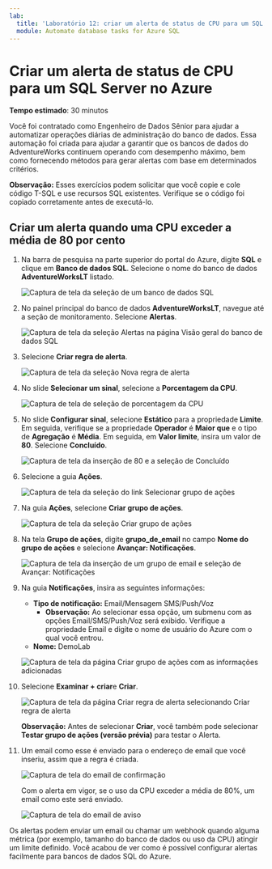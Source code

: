 ```yaml
---
lab:
  title: 'Laboratório 12: criar um alerta de status de CPU para um SQL Server'
  module: Automate database tasks for Azure SQL
---
```


# Criar um alerta de status de CPU para um SQL Server no Azure

**Tempo estimado**: 30 minutos

Você foi contratado como Engenheiro de Dados Sênior para ajudar a automatizar operações diárias de administração do banco de dados. Essa automação foi criada para ajudar a garantir que os bancos de dados do AdventureWorks continuem operando com desempenho máximo, bem como fornecendo métodos para gerar alertas com base em determinados critérios.

**Observação:** Esses exercícios podem solicitar que você copie e cole código T-SQL e use recursos SQL existentes. Verifique se o código foi copiado corretamente antes de executá-lo.

## Criar um alerta quando uma CPU exceder a média de 80 por cento

1. Na barra de pesquisa na parte superior do portal do Azure, digite **SQL** e clique em **Banco de dados SQL**. Selecione o nome do banco de dados **AdventureWorksLT** listado.

    ![Captura de tela da seleção de um banco de dados SQL](../images/dp-300-module-12-lab-01.png)

1. No painel principal do banco de dados **AdventureWorksLT**, navegue até a seção de monitoramento. Selecione **Alertas**.

    ![Captura de tela da seleção Alertas na página Visão geral do banco de dados SQL](../images/dp-300-module-12-lab-02.png)

1. Selecione **Criar regra de alerta**.

    ![Captura de tela da seleção Nova regra de alerta](../images/dp-300-module-12-lab-03.png)

1. No slide **Selecionar um sinal**, selecione a **Porcentagem da CPU**.

    ![Captura de tela de seleção de porcentagem da CPU](../images/dp-300-module-12-lab-04.png)

1. No slide **Configurar sinal**, selecione **Estático** para a propriedade **Limite**. Em seguida, verifique se a propriedade **Operador** é **Maior que** e o tipo de **Agregação** é **Média**. Em seguida, em **Valor limite**, insira um valor de **80**. Selecione **Concluído**.

    ![Captura de tela da inserção de 80 e a seleção de Concluído](../images/dp-300-module-12-lab-05.png)

1. Selecione a guia **Ações**.

    ![Captura de tela da seleção do link Selecionar grupo de ações](../images/dp-300-module-12-lab-06.png)

1. Na guia **Ações**, selecione **Criar grupo de ações**.

    ![Captura de tela da seleção Criar grupo de ações](../images/dp-300-module-12-lab-07.png)

1. Na tela **Grupo de ações**, digite **grupo_de_email** no campo **Nome do grupo de ações** e selecione **Avançar: Notificações**.

    ![Captura de tela da inserção de um grupo de email e seleção de Avançar: Notificações](../images/dp-300-module-12-lab-08.png)

1. Na guia **Notificações**, insira as seguintes informações:

    - **Tipo de notificação:** Email/Mensagem SMS/Push/Voz
        - **Observação:** Ao selecionar essa opção, um submenu com as opções Email/SMS/Push/Voz será exibido. Verifique a propriedade Email e digite o nome de usuário do Azure com o qual você entrou.
    - **Nome:** DemoLab

    ![Captura de tela da página Criar grupo de ações com as informações adicionadas](../images/dp-300-module-12-lab-09.png)

1. Selecione **Examinar + criar**e **Criar**.

    ![Captura de tela da página Criar regra de alerta selecionando Criar regra de alerta](../images/dp-300-module-12-lab-10.png)

    **Observação:** Antes de selecionar **Criar**, você também pode selecionar **Testar grupo de ações (versão prévia)** para testar o Alerta.

1. Um email como esse é enviado para o endereço de email que você inseriu, assim que a regra é criada.

    ![Captura de tela do email de confirmação](../images/dp-300-module-12-lab-11.png)

    Com o alerta em vigor, se o uso da CPU exceder a média de 80%, um email como este será enviado.

    ![Captura de tela do email de aviso](../images/dp-300-module-12-lab-12.png)

Os alertas podem enviar um email ou chamar um webhook quando alguma métrica (por exemplo, tamanho do banco de dados ou uso da CPU) atingir um limite definido. Você acabou de ver como é possível configurar alertas facilmente para bancos de dados SQL do Azure.
